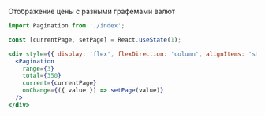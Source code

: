 Отображение цены с разными графемами валют
```jsx
import Pagination from './index';

const [currentPage, setPage] = React.useState(1);

<div style={{ display: 'flex', flexDirection: 'column', alignItems: 'start' }}>
  <Pagination
    range={3}
    total={350}
    current={currentPage}
    onChange={({ value }) => setPage(value)}
  />
</div>
```
